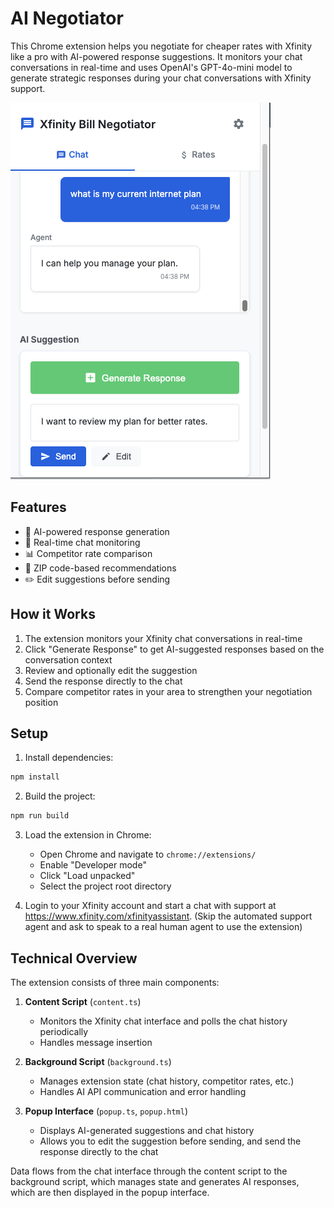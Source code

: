 # AI Negotiator

This Chrome extension helps you negotiate for cheaper rates with Xfinity like a pro with AI-powered response suggestions. It monitors your chat conversations in real-time and uses OpenAI's GPT-4o-mini model to generate strategic responses during your chat conversations with Xfinity support. 

![Extension Screenshot](./ai-internet-negotiator-ss1.png)

## Features

- 🤖 AI-powered response generation
- 💬 Real-time chat monitoring
- 📊 Competitor rate comparison
- 📍 ZIP code-based recommendations
- ✏️ Edit suggestions before sending

## How it Works

1. The extension monitors your Xfinity chat conversations in real-time
2. Click "Generate Response" to get AI-suggested responses based on the conversation context
3. Review and optionally edit the suggestion
4. Send the response directly to the chat
5. Compare competitor rates in your area to strengthen your negotiation position

## Setup

1. Install dependencies:

```bash
npm install
```

2. Build the project:

```bash
npm run build
```

3. Load the extension in Chrome:
   - Open Chrome and navigate to `chrome://extensions/`
   - Enable "Developer mode"
   - Click "Load unpacked"
   - Select the project root directory

4. Login to your Xfinity account and start a chat with support at https://www.xfinity.com/xfinityassistant. (Skip the automated support agent and ask to speak to a real human agent to use the extension)

## Technical Overview

The extension consists of three main components:

1. **Content Script** (`content.ts`)
   - Monitors the Xfinity chat interface and polls the chat history periodically
   - Handles message insertion

2. **Background Script** (`background.ts`)
   - Manages extension state (chat history, competitor rates, etc.)
   - Handles AI API communication and error handling

3. **Popup Interface** (`popup.ts`, `popup.html`)
   - Displays AI-generated suggestions and chat history
   - Allows you to edit the suggestion before sending, and send the response directly to the chat

Data flows from the chat interface through the content script to the background script, which manages state and generates AI responses, which are then displayed in the popup interface.
